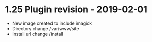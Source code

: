 # 1.25 Plugin revision - 2019-02-01
- New image created to include imagick
- Directory change /var/www/site
- Install url change /install